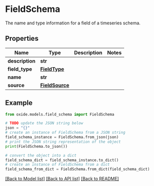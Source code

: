 # FieldSchema

The name and type information for a field of a timeseries schema.

## Properties

Name | Type | Description | Notes
------------ | ------------- | ------------- | -------------
**description** | **str** |  | 
**field_type** | [**FieldType**](FieldType.md) |  | 
**name** | **str** |  | 
**source** | [**FieldSource**](FieldSource.md) |  | 

## Example

```python
from oxide.models.field_schema import FieldSchema

# TODO update the JSON string below
json = "{}"
# create an instance of FieldSchema from a JSON string
field_schema_instance = FieldSchema.from_json(json)
# print the JSON string representation of the object
print(FieldSchema.to_json())

# convert the object into a dict
field_schema_dict = field_schema_instance.to_dict()
# create an instance of FieldSchema from a dict
field_schema_from_dict = FieldSchema.from_dict(field_schema_dict)
```
[[Back to Model list]](../README.md#documentation-for-models) [[Back to API list]](../README.md#documentation-for-api-endpoints) [[Back to README]](../README.md)


